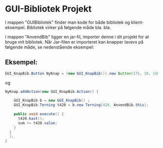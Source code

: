 # GUI-Bibliotek Projekt
I mappen "GUIBibliotek" finder man kode for både bibliotek og klient-eksempel. Bibliotek virker på følgende måde bla. bla. 

I mappen "AnvendBib" ligger en jar-fil, importer denne i dit projekt for at bruge mit bibliotek. Når Jar-filen er importeret kan knapper lavevs på følgende måde, se nedenstående eksempel:

## Eksempel: 
```java
GUI_KnapBib.Button NyKnap = (new GUI_KnapBib()).new Button(175, 10, 150, 50, "Slå med 420s terning!", this);

```
og 
```java
NyKnap.addAction(new GUI_KnapBib.Action() {   
    
    GUI_KnapBib b = new GUI_KnapBib() ;
    GUI_KnapBib.Terning t420 = b.new Terning(420, AnvendBib.this);
    
    public void execute() {
      t420.kast(); 
      sum += t420.value;
    }
  }
  );
}
```
